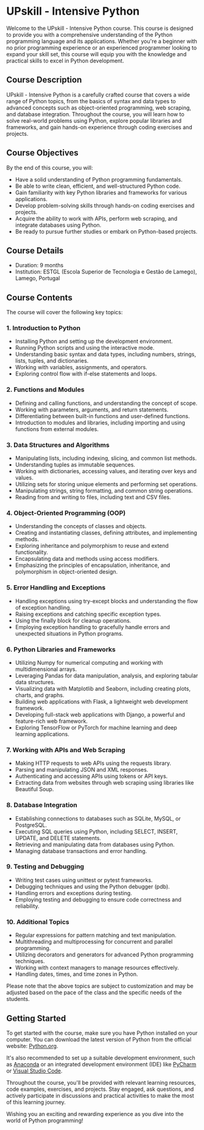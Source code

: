# UPskill - Intensive Python

Welcome to the UPskill - Intensive Python course. This course is designed to provide you with a comprehensive understanding of the Python programming language and its applications. Whether you're a beginner with no prior programming experience or an experienced programmer looking to expand your skill set, this course will equip you with the knowledge and practical skills to excel in Python development.

## Course Description

UPskill - Intensive Python is a carefully crafted course that covers a wide range of Python topics, from the basics of syntax and data types to advanced concepts such as object-oriented programming, web scraping, and database integration. Throughout the course, you will learn how to solve real-world problems using Python, explore popular libraries and frameworks, and gain hands-on experience through coding exercises and projects.

## Course Objectives

By the end of this course, you will:

- Have a solid understanding of Python programming fundamentals.
- Be able to write clean, efficient, and well-structured Python code.
- Gain familiarity with key Python libraries and frameworks for various applications.
- Develop problem-solving skills through hands-on coding exercises and projects.
- Acquire the ability to work with APIs, perform web scraping, and integrate databases using Python.
- Be ready to pursue further studies or embark on Python-based projects.

## Course Details

- Duration: 9 months
- Institution: ESTGL (Escola Superior de Tecnologia e Gestão de Lamego), Lamego, Portugal

## Course Contents

The course will cover the following key topics:

### 1. Introduction to Python
- Installing Python and setting up the development environment.
- Running Python scripts and using the interactive mode.
- Understanding basic syntax and data types, including numbers, strings, lists, tuples, and dictionaries.
- Working with variables, assignments, and operators.
- Exploring control flow with if-else statements and loops.

### 2. Functions and Modules
- Defining and calling functions, and understanding the concept of scope.
- Working with parameters, arguments, and return statements.
- Differentiating between built-in functions and user-defined functions.
- Introduction to modules and libraries, including importing and using functions from external modules.

### 3. Data Structures and Algorithms
- Manipulating lists, including indexing, slicing, and common list methods.
- Understanding tuples as immutable sequences.
- Working with dictionaries, accessing values, and iterating over keys and values.
- Utilizing sets for storing unique elements and performing set operations.
- Manipulating strings, string formatting, and common string operations.
- Reading from and writing to files, including text and CSV files.

### 4. Object-Oriented Programming (OOP)
- Understanding the concepts of classes and objects.
- Creating and instantiating classes, defining attributes, and implementing methods.
- Exploring inheritance and polymorphism to reuse and extend functionality.
- Encapsulating data and methods using access modifiers.
- Emphasizing the principles of encapsulation, inheritance, and polymorphism in object-oriented design.

### 5. Error Handling and Exceptions
- Handling exceptions using try-except blocks and understanding the flow of exception handling.
- Raising exceptions and catching specific exception types.
- Using the finally block for cleanup operations.
- Employing exception handling to gracefully handle errors and unexpected situations in Python programs.

### 6. Python Libraries and Frameworks
- Utilizing Numpy for numerical computing and working with multidimensional arrays.
- Leveraging Pandas for data manipulation, analysis, and exploring tabular data structures.
- Visualizing data with Matplotlib and Seaborn, including creating plots, charts, and graphs.
- Building web applications with Flask, a lightweight web development framework.
- Developing full-stack web applications with Django, a powerful and feature-rich web framework.
- Exploring TensorFlow or PyTorch for machine learning and deep learning applications.

### 7. Working with APIs and Web Scraping
- Making HTTP requests to web APIs using the requests library.
- Parsing and manipulating JSON and XML responses.
- Authenticating and accessing APIs using tokens or API keys.
- Extracting data from websites through web scraping using libraries like Beautiful Soup.

### 8. Database Integration
- Establishing connections to databases such as SQLite, MySQL, or PostgreSQL.
- Executing SQL queries using Python, including SELECT, INSERT, UPDATE, and DELETE statements.
- Retrieving and manipulating data from databases using Python.
- Managing database transactions and error handling.

### 9. Testing and Debugging
- Writing test cases using unittest or pytest frameworks.
- Debugging techniques and using the Python debugger (pdb).
- Handling errors and exceptions during testing.
- Employing testing and debugging to ensure code correctness and reliability.

### 10. Additional Topics
- Regular expressions for pattern matching and text manipulation.
- Multithreading and multiprocessing for concurrent and parallel programming.
- Utilizing decorators and generators for advanced Python programming techniques.
- Working with context managers to manage resources effectively.
- Handling dates, times, and time zones in Python.

Please note that the above topics are subject to customization and may be adjusted based on the pace of the class and the specific needs of the students.

## Getting Started

To get started with the course, make sure you have Python installed on your computer. You can download the latest version of Python from the official website: [Python.org](https://www.python.org).

It's also recommended to set up a suitable development environment, such as [Anaconda](https://www.anaconda.com) or an integrated development environment (IDE) like [PyCharm](https://www.jetbrains.com/pycharm/) or [Visual Studio Code](https://code.visualstudio.com/).

Throughout the course, you'll be provided with relevant learning resources, code examples, exercises, and projects. Stay engaged, ask questions, and actively participate in discussions and practical activities to make the most of this learning journey.

Wishing you an exciting and rewarding experience as you dive into the world of Python programming!


